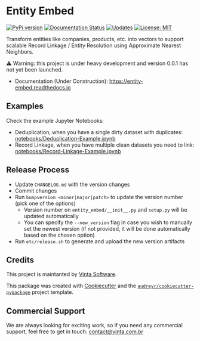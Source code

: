 # Entity Embed

[![PyPi version](https://img.shields.io/pypi/v/entity-embed.svg)](https://pypi.python.org/pypi/entity-embed)
[![Documentation Status](https://readthedocs.org/projects/entity-embed/badge/?version=latest)](https://entity-embed.readthedocs.io/en/latest/?badge=latest)
[![Updates](https://pyup.io/repos/github/vintasoftware/entity-embed/shield.svg)](https://pyup.io/repos/github/vintasoftware/entity-embed/)
[![License: MIT](https://img.shields.io/github/license/vintasoftware/django-react-boilerplate.svg)](LICENSE.txt)

Transform entities like companies, products, etc. into vectors to support scalable Record Linkage / Entity Resolution using Approximate Nearest Neighbors.

⚠️ Warning: this project is under heavy development and version 0.0.1 has not yet been launched.

* Documentation (Under Construction): https://entity-embed.readthedocs.io


## Examples

Check the example Jupyter Notebooks:

- Deduplication, when you have a single dirty dataset with duplicates: [notebooks/Deduplication-Example.ipynb](/notebooks/Deduplication-Example.ipynb)
- Record Linkage, when you have multiple clean datasets you need to link: [notebooks/Record-Linkage-Example.ipynb](/notebooks/Record-Linkage-Example.ipynb)


## Release Process

* Update `CHANGELOG.md` with the version changes
* Commit changes
* Run `bumpversion <minor|major|patch>` to update the version number (pick one of the options)
    * Version number on `entity_embed/__init__.py` and `setup.py` will be updated automatically
    * You can specify the `--new_version` flag in case you wish to manually set the newest version (if not provided, it will be done automatically based on the chosen option)
* Run `etc/release.sh` to generate and upload the new version artifacts


## Credits

This project is maintanted by [Vinta Software](https://www.vintasoftware.com/).

This package was created with [Cookiecutter](https://github.com/audreyr/cookiecutter) and the [`audreyr/cookiecutter-pypackage`](https://github.com/audreyr/cookiecutter-pypackage) project template.


## Commercial Support

We are always looking for exciting work, so if you need any commercial support, feel free to get in touch: contact@vinta.com.br
